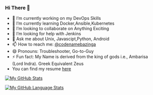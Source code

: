 ### Hi There 👋



- 🔭 I’m currently working on my DevOps Skills
- 🌱 I’m currently learning Docker,Ansible,Kubernetes
- 👯 I’m looking to collaborate on Anything Exciting
- 🤔 I’m looking for help with Jenkins
- 💬 Ask me about Unix, Javascipt,Python, Android
- 📫 How to reach me: [@codenamebazinga](https://twitter.com/codenamebazinga)
- 😄 Pronouns: Troubleshooter, Go-to-Guy
- ⚡ Fun fact: My Name is derived from the king of gods i.e., Ambarisa (Lord Indra). Greek Equivalent Zeus
- You can find my resume [here](https://github.com/Amrish-Sharma/Resume)


[![My GitHub Stats](https://github-readme-stats.vercel.app/api/?username=Amrish-Sharma&count_private=true&theme=tokyonight&showicons=true)]()


[![My GitHub Language Stats](https://github-readme-stats.vercel.app/api/top-langs/?username=Amrish-Sharma&langs_count=5&theme=tokyonight)]()



